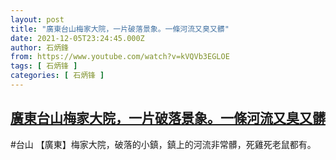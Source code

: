 ```yaml
---
layout: post
title: "廣東台山梅家大院，一片破落景象。一條河流又臭又髒"
date: 2021-12-05T23:24:45.000Z
author: 石炳鋒
from: https://www.youtube.com/watch?v=kVQVb3EGLOE
tags: [ 石炳锋 ]
categories: [ 石炳锋 ]
---
```

<!--1638746685000-->
[廣東台山梅家大院，一片破落景象。一條河流又臭又髒](https://www.youtube.com/watch?v=kVQVb3EGLOE)
------

<div>
#台山 【廣東】梅家大院，破落的小鎮，鎮上的河流非常髒，死雞死老鼠都有。
</div>
